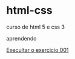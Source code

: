 # html-css
 curso de html 5 e css 3

aprendendo

<a href="https://felpe348.github.io/html-css/exercicios/exe001/index.html"> Execultar o exercicio 001